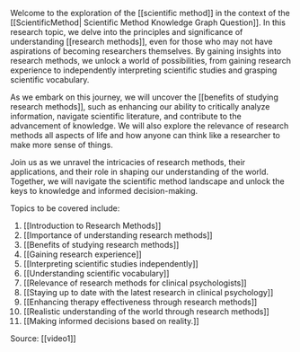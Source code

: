 Welcome to the exploration of the [[scientific method]] in the context of the [[ScientificMethod| Scientific Method Knowledge Graph Question]]. In this research topic, we delve into the principles and significance of understanding [[research methods]], even for those who may not have aspirations of becoming researchers themselves. By gaining insights into research methods, we unlock a world of possibilities, from gaining research experience to independently interpreting scientific studies and grasping scientific vocabulary.

As we embark on this journey, we will uncover the [[benefits of studying research methods]], such as enhancing our ability to critically analyze information, navigate scientific literature, and contribute to the advancement of knowledge. We will also explore the relevance of research methods all aspects of life and how anyone can think like a researcher to make more sense of things.

Join us as we unravel the intricacies of research methods, their applications, and their role in shaping our understanding of the world. Together, we will navigate the scientific method landscape and unlock the keys to knowledge and informed decision-making.

Topics to be covered include:

1. [[Introduction to Research Methods]]
2. [[Importance of understanding research methods]]
3. [[Benefits of studying research methods]]
4. [[Gaining research experience]]
5. [[Interpreting scientific studies independently]]
6. [[Understanding scientific vocabulary]]
7. [[Relevance of research methods for clinical psychologists]]
8. [[Staying up to date with the latest research in clinical psychology]]
9. [[Enhancing therapy effectiveness through research methods]]
10. [[Realistic understanding of the world through research methods]]
11. [[Making informed decisions based on reality.]]


Source: [[video1]]